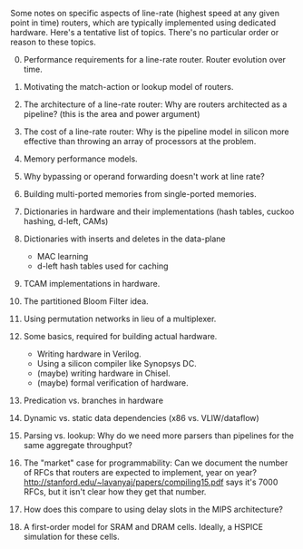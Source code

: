 Some notes on specific aspects of line-rate (highest speed at any given point
in time) routers, which are typically implemented using dedicated hardware.
Here's a tentative list of topics.  There's no particular order or reason to
these topics.

0. Performance requirements for a line-rate router.
   Router evolution over time.

1. Motivating the match-action or lookup model of routers.

2. The architecture of a line-rate router: Why are routers architected as a pipeline?
   (this is the area and power argument)

3. The cost of a line-rate router: Why is the pipeline model in silicon more
   effective than throwing an array of processors at the problem.

4. Memory performance models.

5. Why bypassing or operand forwarding doesn't work at line rate?

6. Building multi-ported memories from single-ported memories.

7. Dictionaries in hardware and their implementations (hash tables, cuckoo hashing, d-left, CAMs)

8. Dictionaries with inserts and deletes in the data-plane
   * MAC learning
   * d-left hash tables used for caching

9. TCAM implementations in hardware.

10. The partitioned Bloom Filter idea.

11. Using permutation networks in lieu of a multiplexer.

12. Some basics, required for building actual hardware.
    * Writing hardware in Verilog.
    * Using a silicon compiler like Synopsys DC.
    * (maybe) writing hardware in Chisel.
    * (maybe) formal verification of hardware.

13. Predication vs. branches in hardware

14. Dynamic vs. static data dependencies (x86 vs. VLIW/dataflow)

15. Parsing vs. lookup: Why do we need more parsers than pipelines for the same aggregate throughput?

16. The "market" case for programmability: Can we document the number of RFCs that routers are expected to implement, year on year? http://stanford.edu/~lavanyaj/papers/compiling15.pdf says it's 7000 RFCs, but it isn't clear how they get that number.

17. How does this compare to using delay slots in the MIPS architecture?

18. A first-order model for SRAM and DRAM cells. Ideally, a HSPICE simulation for these cells.




